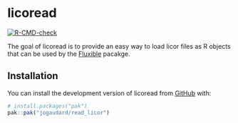 
<!-- README.md is generated from README.Rmd. Please edit that file -->

# licoread

<!-- badges: start -->

[![R-CMD-check](https://github.com/jogaudard/read_licor/actions/workflows/R-CMD-check.yaml/badge.svg)](https://github.com/jogaudard/read_licor/actions/workflows/R-CMD-check.yaml)
<!-- badges: end -->

The goal of licoread is to provide an easy way to load licor files as R
objects that can be used by the
[Fluxible](https://plant-functional-trait-course.github.io/fluxible/)
pacakge.

## Installation

You can install the development version of licoread from
[GitHub](https://github.com/) with:

``` r
# install.packages("pak")
pak::pak("jogaudard/read_licor")
```

<!-- ## Example
&#10;This is a basic example which shows you how to solve a common problem:
&#10;
``` r
library(licoread)
## basic example code
```
&#10;What is special about using `README.Rmd` instead of just `README.md`? You can include R chunks like so:
&#10;
``` r
summary(cars)
#>      speed           dist       
#>  Min.   : 4.0   Min.   :  2.00  
#>  1st Qu.:12.0   1st Qu.: 26.00  
#>  Median :15.0   Median : 36.00  
#>  Mean   :15.4   Mean   : 42.98  
#>  3rd Qu.:19.0   3rd Qu.: 56.00  
#>  Max.   :25.0   Max.   :120.00
```
&#10;You'll still need to render `README.Rmd` regularly, to keep `README.md` up-to-date. `devtools::build_readme()` is handy for this.
&#10;You can also embed plots, for example:
&#10;<img src="man/figures/README-pressure-1.png" width="100%" />
&#10;In that case, don't forget to commit and push the resulting figure files, so they display on GitHub and CRAN. -->
